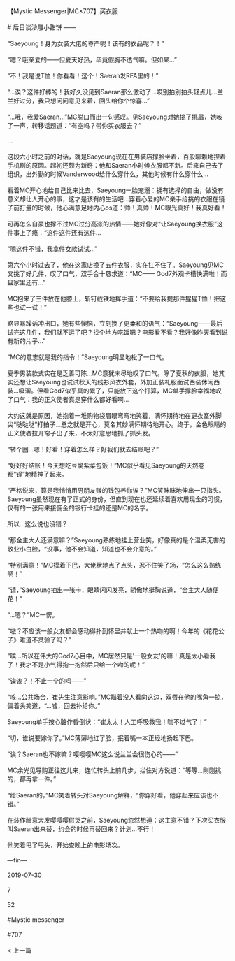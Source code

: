 <br/><br/>【Mystic Messenger|MC×707】买衣服<br/><br/># 后日谈沙雕小甜饼 ——<br/><br/>“Saeyoung！身为女装大佬的尊严呢！该有的衣品呢？！”<br/><br/>“嗯？哦亲爱的——但夏天好热，毕竟假胸不透气嘛。但如果...”<br/><br/>“不！我是说T恤！你看看！这个！Saeran发RFA里的！”<br/><br/>“...诶？这件好棒的！我好久没见到Saeran那么激动了...哎别拍别拍头轻点儿...兰兰好过分，我只想问问意见来着，回头给你个惊喜...”<br/><br/>“...哦，我爱Saeran...”MC脱口而出一句感叹。见Saeyoung对她挑了挑眉，她咳了一声，转移话题道：“有空吗？带你买衣服去？”<br/><br/>...<br/><br/>这段六小时之前的对话，就是Saeyoung现在在男装店撑脸坐着，百般聊赖地捏着手机刷的原因。起初还颇为新奇：他和Saeran小时候衣服都不新。后来自己去了组织，出外勤的时候Vanderwood给什么穿什么，其他时候有什么穿什么...<br/><br/>看着MC开心地给自己比来比去，Saeyoung一脸宠溺：拥有选择的自由，做没有意义却让人开心的事，这才是该有的生活吧...穿着心爱的MC亲手给挑的衣服在镜子前打量的时候，他心满意足地内心os道：帅！真帅！MC眼光真好！我真好看！<br/><br/>可再怎么自豪也撑不过MC过分高涨的热情——她好像对“让Saeyoung换衣服”这件事上了瘾：“这件这件还有这件...<br/><br/>“嗯这件不错，我拿件女款试试...”<br/><br/>第六个小时过去了，他在这家店换了五件衣服，实在扛不住了。Saeyoung见MC又挑了好几件，叹了口气，双手合十恳求道：“MC—— God7外观卡槽快满啦！而且家里还有...”<br/><br/>MC抱来了三件放在他膝上，斩钉截铁地挥手道：“不要给我提那件猩猩T恤！把这些也试一试！”<br/><br/>略显暴躁话冲出口，她有些懊恼，立刻换了更柔和的语气：“Saeyoung——最后试完这几件，我们就不逛了吧？找个地方吃饭嗯？电影看不看？我好像昨天看到说有新的片子...”<br/><br/>“MC的意志就是我的指令！”Saeyoung明显地松了一口气。<br/><br/>夏季男装款式实在是乏善可陈...MC意犹未尽地叹了口气。除了夏秋的衣服，她其实还想让Saeyoung也试试秋天的线衫风衣外套，外加正装礼服面试西装休闲西装...吸溜。但看God7似乎真的累了，只能放下这个打算，MC单手撑脸幸福地叹了口气：我的正义使者真是穿什么都好看啊...<br/><br/>大约这就是原因，她抱着一堆购物袋眉眼弯弯地笑着，满怀期待地在更衣室外脚尖“哒哒哒”打拍子...总之就是开心，莫名其妙满怀期待地开心。终于，金色眼睛的正义使者拉开帘子出了来，不太好意思地抓了抓头发。<br/><br/>“转个圈...嗯！好看！穿着怎么样？好我们就去结账吧？”<br/><br/>“好好好结账！今天想吃豆腐紫菜包饭！”MC似乎看见Saeyoung的天然卷都“锃”地精神了起来。<br/><br/>“严格说来，算是我悄悄用男朋友赚的钱包养你诶？”MC笑眯眯地伸出一只指头。Saeyoung虽然现在有了正式的身份，但直到现在也还延续着喜欢用现金的习惯，仅有的一张用来接佣金的银行卡挂的还是MC的名字。<br/><br/>所以...这么说也没错？<br/><br/>“那金主大人还满意嘛？”Saeyoung熟练地挂上营业笑，好像真的是个温柔无害的敬业小白脸，“没事，他不会知道，知道也不会介意的。”<br/><br/>“特别满意！”MC摸着下巴，大佬状地点了点头，忍不住笑了场，“怎么这么熟练啊！”<br/><br/>“请，”Saeyoung抽出一张卡，眼睛闪闪发亮，骄傲地挺胸说道，“金主大人随便花！”<br/><br/>“...嗯？”MC一愣。<br/><br/>“嗷？不应该一般女友都会感动得扑到怀里并献上一个热吻的啊！今年的《花花公子》难道不灵验了吗？”<br/><br/>“噗...所以在伟大的God7心目中，MC居然只是'一般女友'的嘛！真是太小看我了！我才不是小气得抱一抱然后只给一个吻的呢！”<br/><br/>“诶诶？！不止一个的吗——”<br/><br/>“咳...公共场合，崔先生注意影响。”MC瞄着没人看向这边，双唇在他的嘴角一掠，偏着头笑道，“...嘘，回去补给你。”<br/><br/>Saeyoung单手按心脏作昏倒状：“崔太太！人工呼吸救我！喘不过气了！”<br/><br/>“切，谁说要嫁你了。”MC薄薄地红了脸，抿着嘴一本正经地扬起下巴。<br/><br/>“诶？Saeran也不嫁嘛？嘤嘤嘤MC这么说兰兰会很伤心的——”<br/><br/>MC余光见导购正往这儿来，连忙转头上前几步，拦住对方说道：“等等...刚刚挑的，都再拿一件。”<br/><br/>“给Saeran的，”MC笑着转头对Saeyoung解释，“你穿好看，他穿起来应该也不错。”<br/><br/>在装作醋意大发嘤嘤嘤假哭之前，Saeyoung忽然想道：这主意不错？下次买衣服叫Saeran出来替，约会的时候再替回来？计划...不行！<br/><br/>他笑着甩了甩头，开始查晚上的电影场次。<br/><br/>—fin—<br/><br/>2019-07-30<br/><br/>7<br/><br/>52<br/><br/>#Mystic messenger<br/><br/>#707<br/><br/>< 上一篇<br/><br/>